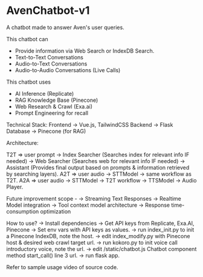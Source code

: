 # AvenChatbot-v1
A chatbot made to answer Aven's user queries.

This chatbot can
- Provide information via Web Search or IndexDB Search.
- Text-to-Text Conversations
- Audio-to-Text Conversations
- Audio-to-Audio Conversations (Live Calls)

This chatbot uses
- AI Inference (Replicate)
- RAG Knowledge Base (Pinecone)
- Web Research & Crawl (Exa.ai)
- Prompt Engineering for recall

Technical Stack:
Frontend -> Vue.js, TailwindCSS
Backend -> Flask
Database -> Pinecone (for RAG)

Architecture:

T2T => user prompt -> Index Searcher (Searches index for relevant info IF needed) -> Web Searcher (Searches web for relevant info IF needed) -> Assistant (Provides final output based on prompts & information retrieved by searching layers).
A2T => user audio -> STTModel -> same workflow as T2T.
A2A => user audio -> STTModel -> T2T workflow -> TTSModel -> Audio Player.

Future improvement scope -
-> Streaming Text Responses
-> Realtime Model integration
-> Tool context model architecture
-> Response time-consumption optimization

How to use?
-> Install dependencies
-> Get API keys from Replicate, Exa.AI, Pinecone
-> Set env vars with API keys as values.
-> run index_init.py to init a Pinecone IndexDB, note the host.
-> edit index_modify.py with Pinecone host & desired web crawl target url.
-> run kokoro.py to init voice call introductory voice, note the url.
-> edit /static/chatbot.js Chatbot component method start_call() line 3 url.
-> run flask app.

Refer to sample usage video of source code.
